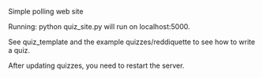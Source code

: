 Simple polling web site

Running: python quiz_site.py will run on localhost:5000.

See quiz_template and the example quizzes/reddiquette to see how to write a quiz.

After updating quizzes, you need to restart the server.
